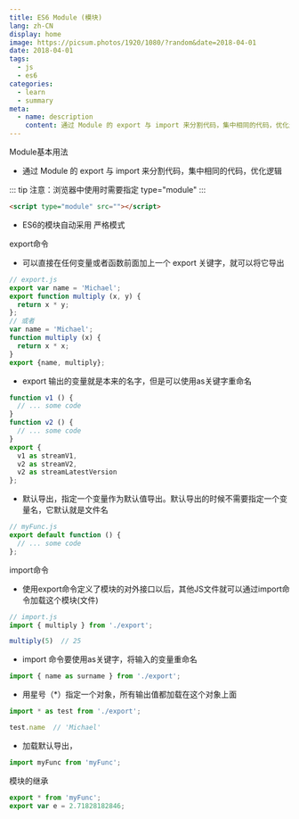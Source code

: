 ```yaml
---
title: ES6 Module (模块)
lang: zh-CN
display: home
image: https://picsum.photos/1920/1080/?random&date=2018-04-01
date: 2018-04-01
tags:
  - js
  - es6
categories:
  - learn
  - summary
meta:
  - name: description
    content: 通过 Module 的 export 与 import 来分割代码，集中相同的代码，优化逻辑
--- 
```


Module基本用法
- 通过 Module 的 export 与 import 来分割代码，集中相同的代码，优化逻辑

<!-- more -->

::: tip
注意：浏览器中使用时需要指定 type="module"
:::

``` html
<script type="module" src=""></script>
```

- ES6的模块自动采用 严格模式

export命令
- 可以直接在任何变量或者函数前面加上一个 export 关键字，就可以将它导出

``` js
// export.js
export var name = 'Michael';
export function multiply (x, y) {
  return x * y;
};
// 或者
var name = 'Michael';
function multiply (x) {
  return x * x;
}
export {name, multiply};
```

- export 输出的变量就是本来的名字，但是可以使用as关键字重命名
``` js
function v1 () {
  // ... some code
}
function v2 () {
  // ... some code
}
export {
  v1 as streamV1,
  v2 as streamV2,
  v2 as streamLatestVersion
};
```
- 默认导出，指定一个变量作为默认值导出。默认导出的时候不需要指定一个变量名，它默认就是文件名

``` js
// myFunc.js
export default function () {
  // ... some code
};
```

import命令
- 使用export命令定义了模块的对外接口以后，其他JS文件就可以通过import命令加载这个模块(文件)

``` js
// import.js
import { multiply } from './export';

multiply(5)  // 25
```

- import 命令要使用as关键字，将输入的变量重命名
``` js
import { name as surname } from './export';
```

- 用星号（*）指定一个对象，所有输出值都加载在这个对象上面
``` js
import * as test from './export';

test.name  // 'Michael'
```

- 加载默认导出，
``` js
import myFunc from 'myFunc';
```

模块的继承
``` js
export * from 'myFunc';
export var e = 2.71828182846;
```